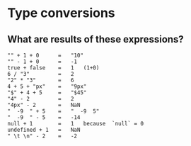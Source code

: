 # Type conversions

## What are results of these expressions?  

    "" + 1 + 0      =   "10"  
    "" - 1 + 0      =   -1   
    true + false    =   1   (1+0)  
    6 / "3"         =   2  
    "2" * "3"       =   6  
    4 + 5 + "px"    =   "9px"  
    "$" + 4 + 5     =   "$45"  
    "4" - 2         =   2  
    "4px" - 2       =   NaN  
    "  -9  " + 5    =   "  -9  5"  
    "  -9  " - 5    =   -14  
    null + 1        =   1   because  `null` = 0  
    undefined + 1   =   NaN  
    " \t \n" - 2    =   -2  
